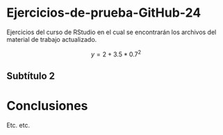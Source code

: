 # Ejercicios-de-prueba-GitHub-24

Ejercicios del curso de RStudio en el cual se encontrarán los archivos del material de trabajo actualizado. 

$$y=2+3.5*0.7^2$$

## Subtítulo 2

# Conclusiones
Etc. etc.
